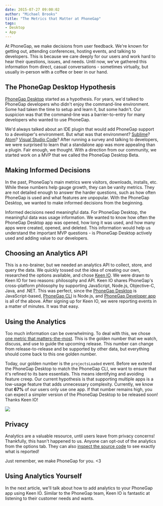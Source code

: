 ```yaml
---
date: 2015-07-27 09:00:02
author: "Michael Brooks"
title: "The Metrics that Matter at PhoneGap"
tags:
- Desktop
- App
---
```


At PhoneGap, we make decisions from user feedback. We're known for getting out, attending conferences, hosting events, and talking to developers. This is because we care deeply for our users and work hard to hear their questions, issues, and needs. Until now, we've gathered this information from direct, casual conversations - sometimes virtually, but usually in-person with a coffee or beer in our hand.

## The PhoneGap Desktop Hypothesis

[PhoneGap Desktop](http://github.com/phonegap/phonegap-app-desktop) started as a hypothesis. For years, we'd talked to PhoneGap developers who didn't enjoy the command-line environment. Some had taken the time to setup and learn it, but some hadn't. Our suspicion was that the command-line was a barrier-to-entry for many developers who wanted to use PhoneGap.

We'd always talked about an IDE plugin that would add PhoneGap support to a developer's environment. But what was that environment? [Sublime](http://www.sublimetext.com/)? [Atom](https://atom.io/)? [Visual Studio Code](https://code.visualstudio.com/)? After running a survey and talking to developers, we were surprised to learn that a standalone app was more appealing than a plugin. Fair enough, we thought. With a direction from our community, we started work on a MVP that we called the PhoneGap Desktop Beta.

## Making Informed Decisions

In the past, PhoneGap's main metrics were visitors, downloads, installs, etc. While these numbers help gauge growth, they can be vanity metrics. They are not detailed enough to answer the harder questions, such as how often PhoneGap is used and what features are unpopular. With the PhoneGap Desktop, we wanted to make informed decisions from the beginning.

Informed decisions need meaningful data. For PhoneGap Desktop, the meaningful data was usage information. We wanted to know how often the PhoneGap Desktop app was opened, how long it was used, and how many apps were created, opened, and deleted. This information would help us understand the important MVP questions - is PhoneGap Desktop actively used and adding value to our developers.

## Choosing an Analytics API

This is a no-brainer, but we needed an analytics API to collect, store, and query the data. We quickly tossed out the idea of creating our own, researched the options available, and chose [Keen IO](http://keen.io). We were drawn to Keen IO for two reasons: philosophy and API. Keen IO shares PhoneGap's cross-platform philosophy by supporting JavaScript, Node.js, Objective-C, Java, and .NET. This was perfect, since the [PhoneGap Desktop](http://docs.phonegap.com/getting-started/1-install-phonegap/desktop/) is JavaScript-based, [PhoneGap CLI](http://docs.phonegap.com/getting-started/1-install-phonegap/cli/) is Node.js, and [PhoneGap Developer app](http://docs.phonegap.com/getting-started/2-install-mobile-app/) is all of the above. After signing up for Keen IO, we were reporting events in a matter of minutes. It was that easy.

## Using the Analytics

Too much information can be overwhelming. To deal with this, we chose [one metric that matters-the-most](http://leananalyticsbook.com/one-metric-that-matters/). This is the golden number that we watch, discuss, and use to guide the upcoming release. This number can change from release-to-release and be supported by other data, but everything should come back to this one golden number.

Today, our golden number is the `projectsLoaded` event. Before we extend the PhoneGap Desktop to match the PhoneGap CLI, we want to ensure that it's refined to its bare essentials. This means identifying and avoiding feature creep. Our current hypothesis is that supporting multiple apps is a low-usage feature that adds unnecessary complexity. Currently, we know that __67%__ of our users only use one app. If that number remains high, you can expect a simpler version of the PhoneGap Desktop to be released soon! Thanks Keen IO!

![](/blog/uploads/2015-07/keen-io-projects-loaded.png)

## Privacy

Analytics are a valuable resource, until users leave from privacy concerns! Thankfully, this hasn't happened to us. Anyone can opt-out of the analytics from the options tab. They can also [inspect the source code](github.com/phonegap/phonegap-app-desktop) to see exactly what is reported!

Just remember, we make PhoneGap for you. &lt;3

## Using Analytics Yourself

In the next article, we'll talk about how to add analytics to your PhoneGap app using Keen IO. Similar to the PhoneGap team, Keen IO is fantastic at listening to their customer needs and wants.